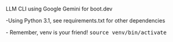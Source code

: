 LLM CLI using Google Gemini for boot.dev
<p>
-Using Python 3.1, see requirements.txt for other dependencies
</p>
<p>- Remember, venv is your friend!
<tt> source venv/bin/activate</tt>
</p>

